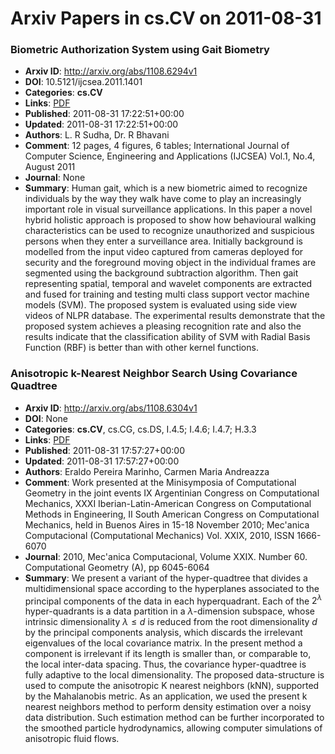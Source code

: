 # Arxiv Papers in cs.CV on 2011-08-31
### Biometric Authorization System using Gait Biometry
- **Arxiv ID**: http://arxiv.org/abs/1108.6294v1
- **DOI**: 10.5121/ijcsea.2011.1401
- **Categories**: **cs.CV**
- **Links**: [PDF](http://arxiv.org/pdf/1108.6294v1)
- **Published**: 2011-08-31 17:22:51+00:00
- **Updated**: 2011-08-31 17:22:51+00:00
- **Authors**: L. R Sudha, Dr. R Bhavani
- **Comment**: 12 pages, 4 figures, 6 tables; International Journal of Computer
  Science, Engineering and Applications (IJCSEA) Vol.1, No.4, August 2011
- **Journal**: None
- **Summary**: Human gait, which is a new biometric aimed to recognize individuals by the way they walk have come to play an increasingly important role in visual surveillance applications. In this paper a novel hybrid holistic approach is proposed to show how behavioural walking characteristics can be used to recognize unauthorized and suspicious persons when they enter a surveillance area. Initially background is modelled from the input video captured from cameras deployed for security and the foreground moving object in the individual frames are segmented using the background subtraction algorithm. Then gait representing spatial, temporal and wavelet components are extracted and fused for training and testing multi class support vector machine models (SVM). The proposed system is evaluated using side view videos of NLPR database. The experimental results demonstrate that the proposed system achieves a pleasing recognition rate and also the results indicate that the classification ability of SVM with Radial Basis Function (RBF) is better than with other kernel functions.



### Anisotropic k-Nearest Neighbor Search Using Covariance Quadtree
- **Arxiv ID**: http://arxiv.org/abs/1108.6304v1
- **DOI**: None
- **Categories**: **cs.CV**, cs.CG, cs.DS, I.4.5; I.4.6; I.4.7; H.3.3
- **Links**: [PDF](http://arxiv.org/pdf/1108.6304v1)
- **Published**: 2011-08-31 17:57:27+00:00
- **Updated**: 2011-08-31 17:57:27+00:00
- **Authors**: Eraldo Pereira Marinho, Carmen Maria Andreazza
- **Comment**: Work presented at the Minisymposia of Computational Geometry in the
  joint events IX Argentinian Congress on Computational Mechanics, XXXI
  Iberian-Latin-American Congress on Computational Methods in Engineering, II
  South American Congress on Computational Mechanics, held in Buenos Aires in
  15-18 November 2010; Mec\'anica Computacional (Computational Mechanics) Vol.
  XXIX, 2010, ISSN 1666-6070
- **Journal**: 2010, Mec\'anica Computacional, Volume XXIX. Number 60.
  Computational Geometry (A), pp 6045-6064
- **Summary**: We present a variant of the hyper-quadtree that divides a multidimensional space according to the hyperplanes associated to the principal components of the data in each hyperquadrant. Each of the $2^\lambda$ hyper-quadrants is a data partition in a $\lambda$-dimension subspace, whose intrinsic dimensionality $\lambda\leq d$ is reduced from the root dimensionality $d$ by the principal components analysis, which discards the irrelevant eigenvalues of the local covariance matrix. In the present method a component is irrelevant if its length is smaller than, or comparable to, the local inter-data spacing. Thus, the covariance hyper-quadtree is fully adaptive to the local dimensionality. The proposed data-structure is used to compute the anisotropic K nearest neighbors (kNN), supported by the Mahalanobis metric. As an application, we used the present k nearest neighbors method to perform density estimation over a noisy data distribution. Such estimation method can be further incorporated to the smoothed particle hydrodynamics, allowing computer simulations of anisotropic fluid flows.



